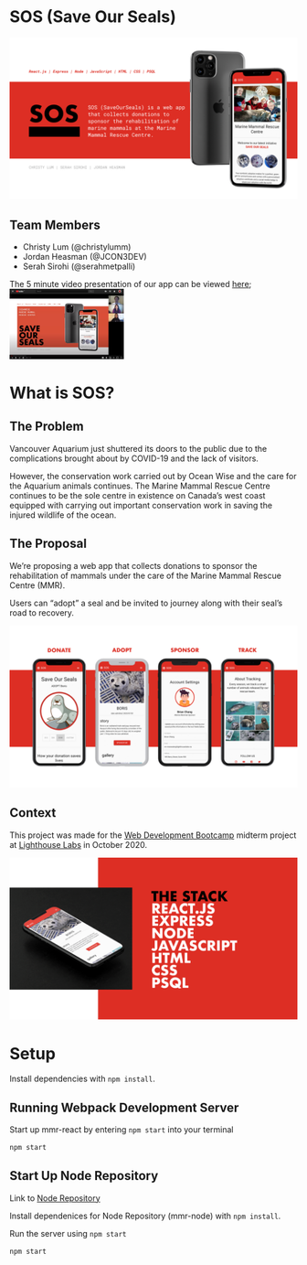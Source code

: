 # SOS (Save Our Seals)
![sos main photo](https://github.com/JCON3DEV/mmr-react/blob/master/public/slides/slide1-final.png)

## Team Members
- Christy Lum (@christylumm)
- Jordan Heasman (@JCON3DEV)
- Serah Sirohi (@serahmetpalli)

The 5 minute video presentation of our app can be viewed [here](https://youtu.be/C_mvqSFzUrw);
\
<img src="https://github.com/JCON3DEV/mmr-react/blob/master/public/images/presentationScreenshot.png" width=200p>

# What is SOS?

## The Problem
Vancouver Aquarium just shuttered its doors to the public due to the complications brought about by COVID-19 and the lack of visitors.

However, the conservation work carried out by Ocean Wise and the care for the Aquarium animals continues. The Marine Mammal Rescue Centre continues to be the sole centre in existence on Canada’s west coast equipped with carrying out important conservation work in saving the injured wildlife of the ocean.

## The Proposal
We’re proposing a web app that collects donations to sponsor the rehabilitation of mammals under the care of the Marine Mammal Rescue Centre (MMR).

Users can “adopt” a seal and be invited to journey along with their seal’s road to recovery.

![sos mockups photo](https://github.com/JCON3DEV/mmr-react/blob/master/public/slides/slide2.png)

## Context
This project was made for the [Web Development Bootcamp](https://www.lighthouselabs.ca/en/web-development-bootcamp) midterm project at [Lighthouse Labs](https://www.lighthouselabs.ca/en) in October 2020.

![sos stack photo](https://github.com/JCON3DEV/mmr-react/blob/master/public/slides/slide3.png)


# Setup

Install dependencies with `npm install`.

## Running Webpack Development Server
Start up mmr-react by entering `npm start` into your terminal

```sh
npm start
```
## Start Up Node Repository

Link to [Node Repository](https://github.com/JCON3DEV/mmr-node)

Install dependenices for Node Repository (mmr-node) with `npm install`.

Run the server using `npm start`

```sh
npm start
```
